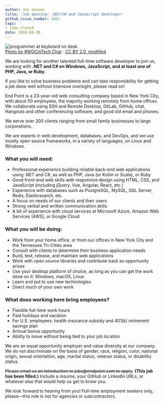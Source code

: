 ```yaml
---
author: Jon Jensen
title: 'Job opening: .NET/​C# and JavaScript developer'
github_issue_number: 1451
tags:
- jobs-closed
date: 2018-08-30
---
```


<img src="/blog/2018/08/job-opening-dotnet-csharp-javascript-developer/25677299412_9934b2ec91_o-mod.jpg" alt="programmer at keyboard on desk" /><br><a href="https://www.wocintechchat.com/">Photo by #WOCinTech Chat</a> · <a href="https://www.flickr.com/photos/wocintechchat/25677299412/">CC BY 2.0, modified</a>

We are looking for another talented full-time software developer to join us, working with **.NET and C# on Windows, JavaScript, and at least one of PHP, Java, or Ruby**.

If you like to solve business problems and can take responsibility for getting a job done well without intensive oversight, please read on!

End Point is a 23-year-old web consulting company based in New York City, with about 50 employees, the majority working remotely from home offices. We collaborate using SSH and Remote Desktop, GitLab, GitHub, chat, Hangouts and other conferencing software, and good old email and phones.

We serve over 200 clients ranging from small family businesses to large corporations.

We are experts in web development, databases, and DevOps, and we use mostly open source frameworks, in a variety of languages, on Linux and Windows.

### What you will need:

- Professional experience building reliable back-end web applications using .NET and C#, as well as PHP, Java (or Kotlin or Scala), or Ruby
- Good front-end web skills with responsive design using HTML, CSS, and JavaScript (including jQuery, Vue, Angular, React, etc.)
- Experience with databases such as PostgreSQL, MySQL, SQL Server, Redis, Elasticsearch, etc.
- A focus on needs of our clients and their users
- Strong verbal and written communication skills
- A bit of experience with cloud services at Microsoft Azure, Amazon Web Services (AWS), or Google Cloud

### What you will be doing:

- Work from your home office, or from our offices in New York City and the Tennessee Tri-Cities area
- Consult with clients to determine their business application needs
- Build, test, release, and maintain web applications
- Work with open source libraries and contribute back as opportunity arises
- Use your desktop platform of choice, as long as you can get the work done on it: Windows, macOS, Linux
- Learn and put to use new technologies
- Direct much of your own work

### What does working here bring employees?

- Flexible full-time work hours
- Paid holidays and vacation
- For U.S. employees: health insurance subsidy and 401(k) retirement savings plan
- Annual bonus opportunity
- Ability to move without being tied to your job location

We are an equal opportunity employer and value diversity at our company. We do not discriminate on the basis of gender, race, religion, color, national origin, sexual orientation, age, marital status, veteran status, or disability status.

~~Please email us an introduction to jobs&#x40;endpoint.com to apply.~~
**(This job has been filled.)**
Include a resume, your GitHub or LinkedIn URLs, or whatever else that would help us get to know you.

We look forward to hearing from you! Full-time employment seekers only, please—​this role is not for agencies or subcontractors.
